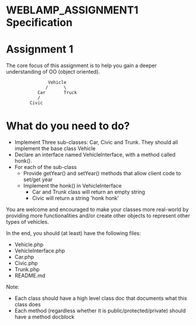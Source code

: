 WEBLAMP_ASSIGNMENT1 Specification
==================================
Assignment 1
============
The core focus of this assignment is to help you gain a deeper understanding of OO (object oriented).

                    Vehicle
                   /      \
                Car       Truck
                /
             Civic


<?php
/**
 * Abstract class to represent vehicle
 */
abstract class Vehicle
{
    /**
     * Number of doors
     * @var int
     */
    protected $_numberOfDoors;

    /**
     * Return the number of doors
     * @return int
     */
    abstract public function getNumberOfDoors();
}
?>


What do you need to do?
============
- Implement Three sub-classes: Car, Civic and Trunk. They should all implement the base class Vehicle
- Declare an interface named VehicleInterface, with a method called honk().
- For each of the sub-class
    - Provide getYear() and setYear() methods that allow client code to set/get year
    - Implement the honk() in VehicleInterface
        - Car and Trunk class will return an empty string
        - Civic will return a string 'honk honk'

You are welcome and encouraged to make your classes more real-world by providing more functionalities and/or
create other objects to represent other types of vehicles.

In the end, you should (at least) have the following files:
- Vehicle.php
- VehicleInterface.php
- Car.php
- Civic.php
- Trunk.php
- README.md

Note:
- Each class should have a high level class doc that documents what this class does
- Each method (regardless whether it is public/protected/private) should have a method docblock

